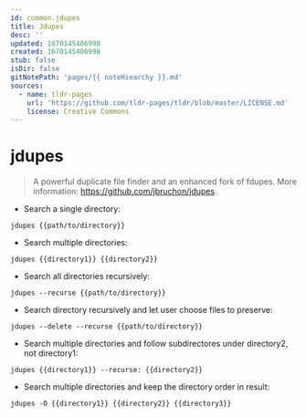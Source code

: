 ```yaml
---
id: common.jdupes
title: Jdupes
desc: ''
updated: 1670145406998
created: 1670145406998
stub: false
isDir: false
gitNotePath: 'pages/{{ noteHiearchy }}.md'
sources:
  - name: tldr-pages
    url: 'https://github.com/tldr-pages/tldr/blob/master/LICENSE.md'
    license: Creative Commons
---
```

# jdupes

> A powerful duplicate file finder and an enhanced fork of fdupes.
> More information: <https://github.com/jbruchon/jdupes>.

- Search a single directory:

`jdupes {{path/to/directory}}`

- Search multiple directories:

`jdupes {{directory1}} {{directory2}}`

- Search all directories recursively:

`jdupes --recurse {{path/to/directory}}`

- Search directory recursively and let user choose files to preserve:

`jdupes --delete --recurse {{path/to/directory}}`

- Search multiple directories and follow subdirectores under directory2, not directory1:

`jdupes {{directory1}} --recurse: {{directory2}}`

- Search multiple directories and keep the directory order in result:

`jdupes -O {{directory1}} {{directory2}} {{directory3}}`

